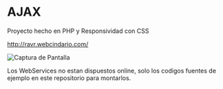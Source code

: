 # AJAX
Proyecto hecho en PHP y Responsividad con CSS

http://ravr.webcindario.com/

![Captura de Pantalla](https://raw.githubusercontent.com/RicardoValladares/AJAX/master/online.png)

Los WebServices no estan dispuestos online, solo los codigos fuentes de ejemplo en este repositorio para montarlos.
